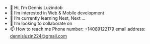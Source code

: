 - 👋 Hi, I’m Dennis Luzindob
- 👀 I’m interested in Web & Mobile development
- 🌱 I’m currently learning Nest, Next ...
- 💞️ I’m looking to collaborate on 
- 📫 How to reach me
Phone number: +14089122179
email address: dennisluzin224@gmail.com

<!---
dennis1990224/dennis1990224 is a ✨ special ✨ repository because its `README.md` (this file) appears on your GitHub profile.
You can click the Preview link to take a look at your changes.
--->
